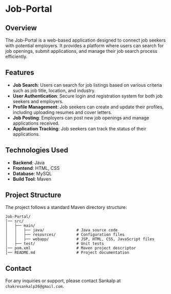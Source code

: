 # Job-Portal

## Overview

The Job-Portal is a web-based application designed to connect job seekers with potential employers. It provides a platform where users can search for job openings, submit applications, and manage their job search process efficiently.

## Features

- **Job Search**: Users can search for job listings based on various criteria such as job title, location, and industry.
- **User Authentication**: Secure login and registration system for both job seekers and employers.
- **Profile Management**: Job seekers can create and update their profiles, including uploading resumes and cover letters.
- **Job Posting**: Employers can post new job openings and manage applications received.
- **Application Tracking**: Job seekers can track the status of their applications.

## Technologies Used

- **Backend**: Java
- **Frontend**: HTML, CSS
- **Database**: MySQL
- **Build Tool**: Maven

## Project Structure

The project follows a standard Maven directory structure:

```plaintext
Job-Portal/
│── src/
│   ├── main/
│   │   ├── java/              # Java source code
│   │   ├── resources/         # Configuration files
│   │   ├── webapp/            # JSP, HTML, CSS, JavaScript files
│   ├── test/                  # Unit tests
│── pom.xml                    # Maven project descriptor
│── README.md                  # Project documentation
```

## Contact

For any inquiries or support, please contact Sankalp at `chakresankalp26@gmail.com`.
